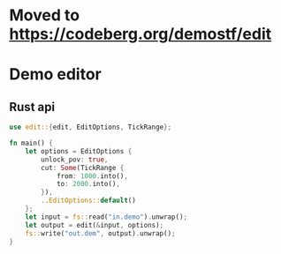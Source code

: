 # Moved to https://codeberg.org/demostf/edit

# Demo editor

## Rust api

```rust
use edit::{edit, EditOptions, TickRange};

fn main() {
    let options = EditOptions {
        unlock_pov: true,
        cut: Some(TickRange {
            from: 1000.into(),
            to: 2000.into(),
        }),
        ..EditOptions::default()
    };
    let input = fs::read("in.demo").unwrap();
    let output = edit(&input, options);
    fs::write("out.dem", output).unwrap();
}
```
